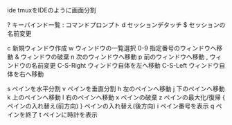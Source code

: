 ide       tmuxをIDEのように画面分割

?         キーバインド一覧
:         コマンドプロンプト
d         セッションデタッチ
$         セッションの名前変更

c         新規ウィンドウ作成
w         ウィンドウの一覧選択
0-9       指定番号のウィンドウへ移動
&         ウィンドウの破棄
n         次のウィンドウへ移動
p         前のウィンドウへ移動
,         ウィンドウの名前変更
C-S-Right ウィンドウ自体を左へ移動
C-S-Left  ウィンドウ自体を右へ移動

s         ペインを水平分割
v         ペインを垂直分割
h         左のペインへ移動
j         下のペインへ移動
k         上のペインへ移動
l         右のペインへ移動
x         ペインの破棄
z         ペインの最大化/復帰
{         ペインの入れ替え(前方向)
}         ペインの入れ替え(後方向)
i         ペイン番号を表示
q         ペインを終了
t         ペインに時計を表示
